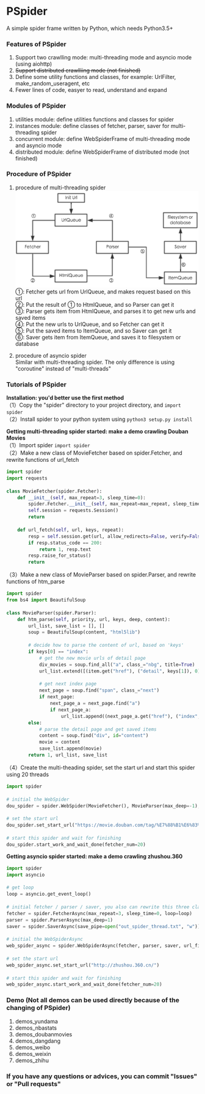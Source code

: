 # PSpider

A simple spider frame written by Python, which needs Python3.5+

### Features of PSpider
1. Support two crawlling mode: multi-threading mode and asyncio mode (using aiohttp)
2. ~~Support distributed crawlliing mode (not finished)~~
3. Define some utility functions and classes, for example: UrlFilter, make_random_useragent, etc
4. Fewer lines of code, easyer to read, understand and expand

### Modules of PSpider
1. utilities module: define utilities functions and classes for spider
2. instances module: define classes of fetcher, parser, saver for multi-threading spider
3. concurrent module: define WebSpiderFrame of multi-threading mode and asyncio mode
4. distributed module: define WebSpiderFrame of distributed mode (not finished)

### Procedure of PSpider
1. procedure of multi-threading spider  
![](otherfiles/threads.png)  
①: Fetcher gets url from UrlQueue, and makes request based on this url  
②: Put the result of ① to HtmlQueue, and so Parser can get it  
③: Parser gets item from HtmlQueue, and parses it to get new urls and saved items  
④: Put the new urls to UrlQueue, and so Fetcher can get it  
⑤: Put the saved items to ItemQueue, and so Saver can get it  
⑥: Saver gets item from ItemQueue, and saves it to filesystem or database  

2. procedure of asyncio spider  
Similar with multi-threading spider. The only difference is using "coroutine" instead of "multi-threads"  

### Tutorials of PSpider
**Installation: you'd better use the first method**  
（1）Copy the "spider" directory to your project directory, and `import spider`  
（2）Install spider to your python system using `python3 setup.py install`  

**Getting multi-threading spider started: make a demo crawling Douban Movies**  
（1）Import spider `import spider`  
（2）Make a new class of MovieFetcher based on spider.Fetcher, and rewrite functions of url_fetch  
```python
import spider
import requests

class MovieFetcher(spider.Fetcher):
    def __init__(self, max_repeat=3, sleep_time=0):
        spider.Fetcher.__init__(self, max_repeat=max_repeat, sleep_time=sleep_time)    
        self.session = requests.Session()
        return
    
    def url_fetch(self, url, keys, repeat):
        resp = self.session.get(url, allow_redirects=False, verify=False, timeout=5)
        if resp.status_code == 200:
            return 1, resp.text
        resp.raise_for_status()
        return
```
（3）Make a new class of MovieParser based on spider.Parser, and rewrite functions of htm_parse
```python
import spider
from bs4 import BeautifulSoup

class MovieParser(spider.Parser):
    def htm_parse(self, priority, url, keys, deep, content):
        url_list, save_list = [], []
        soup = BeautifulSoup(content, "html5lib")

        # decide how to parse the content of url, based on 'keys'
        if keys[0] == "index":
            # get the new movie urls of detail page
            div_movies = soup.find_all("a", class_="nbg", title=True)
            url_list.extend([(item.get("href"), ("detail", keys[1]), 0) for item in div_movies])

            # get next index page
            next_page = soup.find("span", class_="next")
            if next_page:
                next_page_a = next_page.find("a")
                if next_page_a:
                    url_list.append((next_page_a.get("href"), ("index", keys[1]), 1))
        else:
            # parse the detail page and get saved items
            content = soup.find("div", id="content")
            movie = content
            save_list.append(movie)
        return 1, url_list, save_list
```
（4）Create the multi-theading spider, set the start url and start this spider using 20 threads
```python
import spider

# initial the WebSpider
dou_spider = spider.WebSpider(MovieFetcher(), MovieParser(max_deep=-1), spider.Saver(), spider.UrlFilter())

# set the start url
dou_spider.set_start_url("https://movie.douban.com/tag/%E7%88%B1%E6%83%85", ("index",), priority=1)

# start this spider and wait for finishing
dou_spider.start_work_and_wait_done(fetcher_num=20)
```

**Getting asyncio spider started: make a demo crawling zhushou.360**  
```python
import spider
import asyncio

# get loop
loop = asyncio.get_event_loop()

# initial fetcher / parser / saver, you also can rewrite this three class
fetcher = spider.FetcherAsync(max_repeat=3, sleep_time=0, loop=loop)
parser = spider.ParserAsync(max_deep=1)
saver = spider.SaverAsync(save_pipe=open("out_spider_thread.txt", "w"))

# initial the WebSpiderAsync
web_spider_async = spider.WebSpiderAsync(fetcher, parser, saver, url_filter=spider.UrlFilter(), loop=loop)

# set the start url
web_spider_async.set_start_url("http://zhushou.360.cn/")

# start this spider and wait for finishing
web_spider_async.start_work_and_wait_done(fetcher_num=20)
```

### Demo (Not all demos can be used directly because of the changing of PSpider)
1. demos_yundama
2. demos_nbastats
3. demos_doubanmovies
4. demos_dangdang
5. demos_weibo
6. demos_weixin
7. demos_zhihu

### If you have any questions or advices, you can commit "Issues" or "Pull requests"
